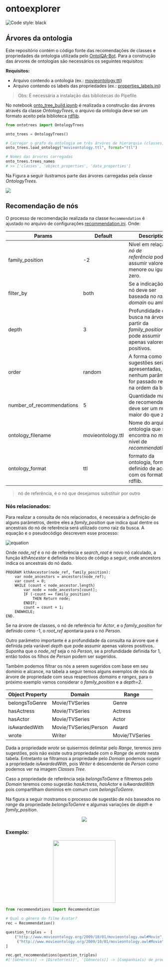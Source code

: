 # ontoexplorer

![Code style: black](https://img.shields.io/badge/code%20style-black-000000.svg)

## Árvores da ontologia

Este repositório contém o código fonte das recomendações de classes e propriedades da ontologia utilizada pelo [OntoIQA-Bot](https://github.com/JessicaSousa/OntoIQA-Bot). Para a construção das árvores de ontologias são necessários os seguintes requisitos: 

**Requisitos:**

- Arquivo contendo a  ontologia (ex.: [movieontology.ttl](movieontology.ttl))
- Arquivo contendo os labels das propriedades (ex.: [properties_labels.ini](properties_labels.ini))

> Obs: É necessária a instalação das bibliotecas do Pipefile.

No notebook [onto_tree_build.ipynb](onto_tree_build.ipynb) é realizada a construção das árvores através da classe _OntologyTrees_, o arquivo da ontologia deve ser um formato aceito pela biblioteca [rdflib](https://rdflib.readthedocs.io/en/stable/).

```python
from ontotrees import OntologyTrees

onto_trees = OntologyTrees()

# Carregar o grafo da ontologia em três árvores de hierarquia (classes, propriedades de objeto e propriedades de dado)
onto_trees.load_ontology("movieontology.ttl", format="ttl")

# Nomes das árvores carregadas
onto_trees.trees_names
# >> ['classes', 'object_properties', 'data_properties']
```

Na Figura a seguir ilustramos parte das árvores carregadas pela classe _OntologyTrees_.

<img src="imgs/onto_trees.png" align="center"> </img>

## Recomendação de nós

O processo de recomendação realizada na classe `Recommendation` é ajustado no arquivo de configurações [recommendation.ini](recommendation.ini). Onde:

| **Params**                | **Default**       | **Description**                                                                                          |
| ------------------------- | ----------------- | -------------------------------------------------------------------------------------------------------- |
| family_position           | -2                | Nível em relação ao *nó de referência* pode assumir valores menore ou iguais a zero.                     |
| filter_by                 | both              | Se a indicação do nó deve ser baseada no _range_, _domain_ ou ambos.                                     |
| depth                     | 3                 | Profundidade da busca na árvore a partir da *family_position*, pode assumir apenas valores positivos.    |
| order                     | random            | A forma como as sugestões serão apresentadas, se nenhum parâmetro for passado retorna na ordem da busca. |
| number_of_recommendations | 5                 | Quantidade máxima de recomendações, deve ser um número maior do que zero.                                |
| ontology_filename         | movieontology.ttl | Nome do arquivo da ontologia que se encontra no mesmo nível de *recommendation.py*.                      |
| ontology_format           | ttl               | formato da ontologia, formato definido de acordo com os formatos da rdflib.                              |

> nó de referência, é o nó que desejamos substituir por outro

### Nós relacionados:

Para realizar a consulta de nós relacionados, é necessária a definição de alguns parâmetros, dentre eles a *family\_position* que indica qual dentre os ancestrais do nó de referência será utilizado como raiz da busca. A equação e o pseudocódigo descrevem esse processo: 

![equation](imgs/root_ref.gif)

Onde *node_ref* é o nó de referência e *search_root* é novo nó calculado, a função *kthAncestor* é definida no bloco de código a seguir, onde ancestors indica os ancestrais do nó dado.

```
PROGRAM kthAncestor(node_ref, family_position):
    var node_ancestors = ancestors(node_ref);
    var count = 0;
    WHILE (count < node_ancestor.length)
        var node = node_ancestors[count];
        IF (-count == family_position)
            THEN Return node;
        ENDIF;
        count = count + 1;
    ENDWHILE;
END.
```

Se na árvore de classes, o nó de referência for *Actor*, e o *family_position* for definido como -1, o *root_ref* apontaria para o nó *Person*.

Outro parâmetro importante é a profundidade da consulta na árvore que é definida pela variável _depth_ que pode assumir apenas valores positivos. Suponha que o *node_ref* seja o nó *Person*, se a profundidade definida for 1, então todos os filhos de *Person* podem ser sugeridos.

Também podemos filtrar os nós a serem sugeridos com base em seu domínio e  alcance, na tabela a seguir temos alguns exemplos de nós da árvore de propriedade com seus respectivos *domains* e *ranges*, para o próximo exemplo vamos considerar o *family_position* e a *depth=2*.

| **Object Property** | **Domain**            | **Range**      |
| ------------------- | --------------------- | -------------- |
| belongsToGenre      | Movie/TVSeries        | Genre          |
| hasActress          | Movie/TVSeries        | Actress        |
| hasActor            | Movie/TVSeries        | Actor          |
| isAwardedWith       | Movie/TVSeries/Person | Award          |
| wrote               | Writer                | Movie/TVSeries |

Dada a propriedade *wrote* se quisermos delimitar pelo *Range*, teremos zero sugestões, pois não existe outra propriedade com o *Range* de *wrote* nesta tabela. Entretanto se filtramos a propriedade pelo *Domain* podemos sugerir a propriedade *isAwardedWith*, pois *Writer* é descendente de *Person* como podemos ver na imagem _Classes Tree_. 

Caso a propriedade de referência seja *belongsToGenre* e filtremos pelo *Domain* teremos como sugestão *hasActress*, *hasActor* e *isAwardedWith* pois compartilham domínios em comum com *belongsToGenre*.

Na figura a seguir mostramos o processo de sugestão de nós baseados no *range* da propriedade *belongsToGenre* e algumas variações de *depth* e *family_position*.

<p align="center">
<img src="imgs/tree_recommendation_dr.png"/>
</p>

### Exemplo:

<p align="center">
<img src="imgs/ex1.png" height=200/>
</p>

```python
from recommendations import Recommendation

# Qual o gênero do filme Avatar?
rec = Recommendation()

question_triples =  [
    ("http://www.movieontology.org/2009/10/01/movieontology.owl#Movie", "has_value", "Avatar"),
     ("http://www.movieontology.org/2009/10/01/movieontology.owl#Movie", "http://www.movieontology.org/2009/10/01/movieontology.owl#belongsToGenre", "http://www.movieontology.org/2009/10/01/movieontology.owl#Genre")
]

rec.get_recommendations(question_triples)
#['[Gênero(s)] -> [Diretor(es)]', '[Gênero(s)] -> [Companhia(s) de produção]', '[Gênero(s)] -> [Roteirista(s)]', '[Gênero(s)] -> [Editor(es)]', '[Gênero(s)] -> [Indicação/Indicações]']
```
